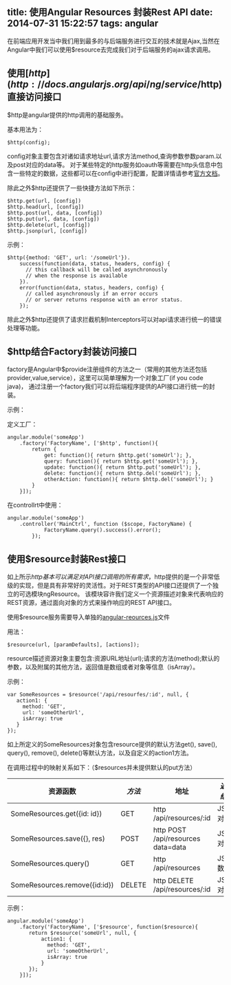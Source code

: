 title: 使用Angular Resources 封装Rest API
date: 2014-07-31 15:22:57
tags: angular
---

在前端应用开发当中我们用到最多的与后端服务进行交互的技术就是Ajax,当然在Angular中我们可以使用$resource去完成我们对于后端服务的ajax请求调用。

<!-- more -->

## 使用[$http](http://docs.angularjs.org/api/ng/service/$http)直接访问接口

$http是angular提供的http调用的基础服务。

基本用法为：


    $http(config);


config对象主要包含对诸如请求地址url,请求方法method,查询参数参数param.以及post对应的data等。 对于某些特定的http服务如oauth等需要在http头信息中包含一些特定的数据，这些都可以在config中进行配置，配置详情请参考[官方文档](http://docs.angularjs.org/api/ng/service/$http)。

除此之外$http还提供了一些快捷方法如下所示：


    $http.get(url, [config])
    $http.head(url, [config])
    $http.post(url, data, [config])
    $http.put(url, data, [config])
    $http.delete(url, [config])
    $http.jsonp(url, [config])


示例：

    $http({method: 'GET', url: '/someUrl'}).
        success(function(data, status, headers, config) {
          // this callback will be called asynchronously
          // when the response is available
        }).
        error(function(data, status, headers, config) {
          // called asynchronously if an error occurs
          // or server returns response with an error status.
        });

除此之外$http还提供了请求拦截机制Interceptors可以对api请求进行统一的错误处理等功能。

## $http结合Factory封装访问接口

factory是Angular中$provide注册组件的方法之一（常用的其他方法还包括provider,value,service），这里可以简单理解为一个对象工厂(if you code java)， 通过注册一个factory我们可以将后端程序提供的API接口进行统一的封装。

示例：

定义工厂：


    angular.module('someApp')
        .factory('FactoryName', ['$http', function(){
            return {
                get: function(){ return $http.get('someUrl'); },
                query: function(){ return $http.get('someUrl'); },
                update: function(){ return $http.put('someUrl'); },
                delete: function(){ return $http.del('someUrl'); },
                otherAction: function(){ return $http.del('someUrl'); }
            }
        }]);


在controllrt中使用：

    angular.module('someApp')
	    .controller('MainCtrl', function ($scope, FactoryName) {
                FactoryName.query().success().error();
            });


## 使用$resource封装Rest接口

如上所示$http基本可以满足对API接口调用的所有需求，$http提供的是一个非常低级的实现，但是具有非常好的灵活性。对于REST类型的API接口还提供了一个独立的可选模块ngResource。 该模块容许我们定义一个资源描述对象来代表响应的REST资源，通过面向对象的方式来操作响应的REST API接口。


使用$resource服务需要导入单独的[angular-reources.js](https://github.com/angular/bower-angular-resource)文件

用法：


    $resource(url, [paramDefaults], [actions]);


resource描述资源对象主要包含:资源URL地址(url);请求的方法(method);默认的参数，以及附属的其他方法，返回值是数组或者对象等信息（isArray）。

示例：

    var SomeResources = $resource('/api/resourfes/:id', null, {
       action1: {
         method: 'GET',
         url: 'someOtherUrl',
         isArray: true  
       }
    });

如上所定义的SomeResources对象包含resource提供的默认方法get(), save(), query(), remove(), delete()等默认方法，以及自定义的action1方法。

在调用过程中的映射关系如下：（$resources并未提供默认的put方法）

|           资源函数               | *方法*  |            地址                     |     *返回结果*  |
|---------------------------------|--------|------------------------------------|---------------|
| SomeResources.get({id: id})     |  GET   | http /api/resources/:id            |    JSON对象    |
| SomeResources.save({}, res)     | POST   | http POST /api/resources data=data |    JSON对象    |
| SomeResources.query()           | GET    | http /api/resources                |    JSON数组    |
| SomeResources.remove({id:id})   | DELETE | http DELETE /api/resources/:id     |    JSON对象    |

示例：


    angular.module('someApp')
        .factory('FactoryName', ['$resource', function($resource){
           return $resource('someUrl', null, {
               action1: {
                 method: 'GET',
                 url: 'someOtherUrl',
                 isArray: true  
               }
           });
        }]);
